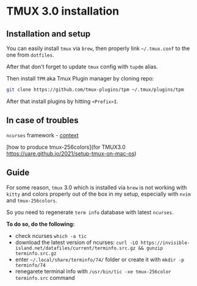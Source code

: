 # TMUX 3.0 installation

## Installation and setup

You can easily install `tmux` via `brew`, then properly link `~/.tmux.conf` to the one from `dotfiles`.

After that don't forget to update `tmux` config with `tupdm` alias.

Then install `TPM` aka Tmux Plugin manager by cloning repo:

```bash
git clone https://github.com/tmux-plugins/tpm ~/.tmux/plugins/tpm
```

After that install plugins by hitting `<Prefix>I`.


## In case of troubles

`ncurses` framework - [context](https://tldp.org/HOWTO/NCURSES-Programming-HOWTO/intro.html)

[how to produce tmux-256colors](for TMUX3.0 https://uare.github.io/2021/setup-tmux-on-mac-os)

## Guide

For some reason, `tmux` 3.0 which is installed via `brew` is not
working with `kitty` and colors properly out of the box in my setup,
especially with `nvim` and `tmux-256colors`.

So you need to regenerate `term info` database with latest `ncurses`.

**To do so, do the following:**
* check ncurses `which -a tic`
* download the latest version of ncurses:
  `curl -LO https://invisible-island.net/datafiles/current/terminfo.src.gz && gunzip terminfo.src.gz`
* enter `~/.local/share/terminfo/74/` folder or create it with `mkdir -p terminfo/74`
* renegarete terminal info with `/usr/bin/tic -xe tmux-256color terminfo.src` command


